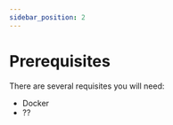 ```yaml
---
sidebar_position: 2
---
```


# Prerequisites

There are several requisites you will need:
- Docker
- ??